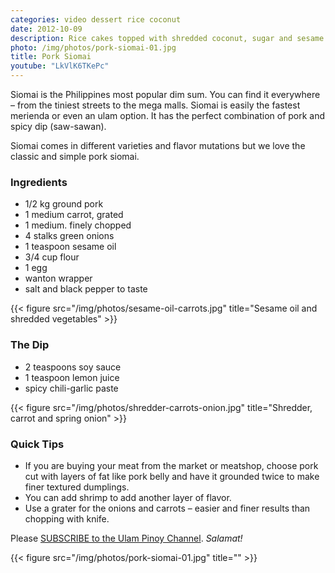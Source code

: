 ```yaml
---
categories: video dessert rice coconut
date: 2012-10-09
description: Rice cakes topped with shredded coconut, sugar and sesame seeds
photo: /img/photos/pork-siomai-01.jpg
title: Pork Siomai
youtube: "LkVlK6TKePc"
---
```


Siomai is the Philippines most popular dim sum. You can find it everywhere – from the tiniest streets to the mega malls. Siomai is easily the fastest merienda or even an ulam option. It has the perfect combination of pork and spicy dip (saw-sawan).

Siomai comes in different varieties and flavor mutations but we love the classic and simple pork siomai.

### Ingredients
* 1/2 kg ground pork 
* 1 medium carrot, grated
* 1 medium. finely chopped 
* 4 stalks green onions
* 1 teaspoon sesame oil
* 3/4 cup flour
* 1 egg
* wanton wrapper
* salt and black pepper to taste

{{< figure src="/img/photos/sesame-oil-carrots.jpg" title="Sesame oil and shredded vegetables" >}}

### The Dip
* 2 teaspoons soy sauce
* 1 teaspoon lemon juice 
* spicy chili-garlic paste

{{< figure src="/img/photos/shredder-carrots-onion.jpg" title="Shredder, carrot and spring onion" >}}

### Quick Tips
* If you are buying your meat from the market or meatshop, choose pork cut with layers of fat like pork belly and have it grounded twice to make finer textured dumplings.
* You can add shrimp to add another layer of flavor.
* Use a grater for the onions and carrots – easier and finer results than chopping with knife.

Please [SUBSCRIBE to the Ulam Pinoy Channel](http://www.youtube.com/user/ulampinoy). *Salamat!*

{{< figure src="/img/photos/pork-siomai-01.jpg" title="" >}}



